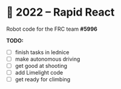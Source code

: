 # 🤖 2022 – Rapid React

Robot code for the FRC team **#5996**

**TODO:** 
- [ ] finish tasks in lednice
- [ ] make autonomous driving
- [ ] get good at shooting
- [ ] add Limelight code
- [ ] get ready for climbing

